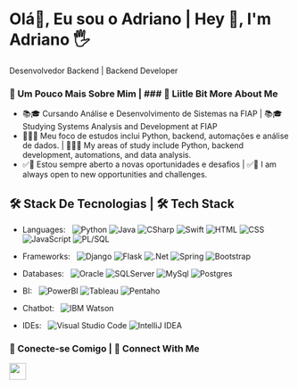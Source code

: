 # **Olá👋, Eu sou o Adriano  | Hey 👋, I'm Adriano 🖐**

Desenvolvedor Backend | Backend Developer

### 💫 Um Pouco Mais Sobre Mim | ### 💫 Liitle Bit More About Me

- 📚🎓 Cursando Análise e Desenvolvimento de Sistemas na FIAP | 📚🎓 Studying Systems Analysis and Development at FIAP
- 📖👨‍💻 Meu foco de estudos inclui Python, backend, automações e análise de dados.  | 📖👨‍💻 My areas of study include Python, backend development, automations, and data analysis.
- ✅🎈 Estou sempre aberto a novas oportunidades e desafios | ✅🎈 I am always open to new opportunities and challenges.

## 🛠 Stack De Tecnologias | 🛠 Tech Stack

- Languages: &nbsp;
  ![Python](https://img.shields.io/badge/-Python-333333?style=flat&logo=python)
  ![Java](https://img.shields.io/badge/-Java-333333?style=flat&logo=Java)
  ![CSharp](https://img.shields.io/badge/-CSharp-333333?style=flat&logo=CSharp)
  ![Swift](https://img.shields.io/badge/-Swift-333333?style=flat&logo=Swift)
  ![HTML](https://img.shields.io/badge/-HTML-333333?style=flat&logo=HTML5)
  ![CSS](https://img.shields.io/badge/-CSS-333333?style=flat&logo=CSS3&logoColor=1572B6)
  ![JavaScript](https://img.shields.io/badge/-JavaScript-333333?style=flat&logo=javascript)
  ![PL/SQL](https://img.shields.io/badge/-PL/SQL-333333?style=flat&logo=PLSQL)

- Frameworks: &nbsp;
  ![Django](https://img.shields.io/badge/-Django-333333?style=flat&logo=django&logoColor=092E20)
  ![Flask](https://img.shields.io/badge/-Flask-333333?style=flat&logo=flask)
  ![.Net](https://img.shields.io/badge/-.Net-333333?style=flat&logo=.Net)
  ![Spring](https://img.shields.io/badge/-Spring-333333?style=flat&logo=.Spring)
  ![Bootstrap](https://img.shields.io/badge/-Bootstrap-333333?style=flat&logo=bootstrap)

- Databases:  &nbsp;
  ![Oracle](https://img.shields.io/badge/-Oracle-333333?style=flat&logo=oracle&logoColor=F80000)
  ![SQLServer](https://img.shields.io/badge/-SQL%20Server-333333?style=flat&logo=microsoftsqlserver&logoColor=CC2927)
  ![MySql](https://img.shields.io/badge/-MySql-333333?style=flat&logo=mysql)
  ![Postgres](https://img.shields.io/badge/-Postgres-333333?style=flat&logo=Postgres)

- BI:  &nbsp;
  ![PowerBI](https://img.shields.io/badge/-PowerBI-333333?style=flat&logo=PowerBI)
  ![Tableau](https://img.shields.io/badge/-Tableau-333333?style=flat&logo=Tableau)
  ![Pentaho](https://img.shields.io/badge/-Pentaho-333333?style=flat&logo=Pentaho)


- Chatbot:  &nbsp;
  ![IBM Watson](https://img.shields.io/badge/-IBM%20Watson-333333?style=flat&logo=ibmwatson)

- IDEs: &nbsp;
  ![Visual Studio Code](https://img.shields.io/badge/-Visual%20Studio%20Code-333333?style=flat&logo=visual-studio-code&logoColor=007ACC)
  ![IntelliJ IDEA](https://img.shields.io/badge/-IntelliJ%20IDEA-333333?style=flat&logo=intellij-idea&logoColor=f70486)



### 👥 Conecte-se Comigo | 👥 Connect With Me

<a href="https://www.linkedin.com/in/adrianoals/" target="_blank"><img src="https://img.shields.io/badge/linkedin-%230077B5.svg?style=for-the-badge&logo=linkedin&logoColor=white" style="margin-bottom: 4px;" height="30px" target="_blank"></a>






